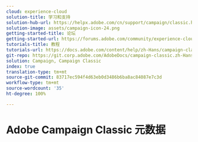 ```yaml
---
cloud: experience-cloud
solution-title: 学习和支持
solution-hub-url: https://helpx.adobe.com/cn/support/campaign/classic.html
solution-image: assets/campaign-icon-24.png
getting-started-title: 论坛
getting-started-url: https://forums.adobe.com/community/experience-cloud/marketing-cloud/campaign/classic
tutorials-title: 教程
tutorials-url: https://docs.adobe.com/content/help/zh-Hans/campaign-classic-learn/tutorials/overview.html
git-repo: https://git.corp.adobe.com/AdobeDocs/campaign-classic.zh-Hans
solution: Campaign, Campaign Classic
index: true
translation-type: tm+mt
source-git-commit: 83717ec594f4d63eb0d3486b6ba8ac84087e7c3d
workflow-type: tm+mt
source-wordcount: '35'
ht-degree: 100%

---
```



# Adobe Campaign Classic 元数据
